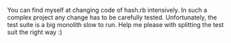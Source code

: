 You can find myself at changing code of hash.rb intensively. In such a complex project any change has to be carefully tested. Unfortunately, the test suite is a big monolith slow to run. Help me please with splitting the test suit the right way :)